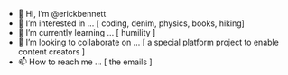 - 👋 Hi, I’m @erickbennett
- 👀 I’m interested in ... [ coding, denim, physics, books, hiking]
- 🌱 I’m currently learning ... [ humility ]
- 💞️ I’m looking to collaborate on ... [ a special platform project to enable content creators ]
- 📫 How to reach me ... [ the emails ]
